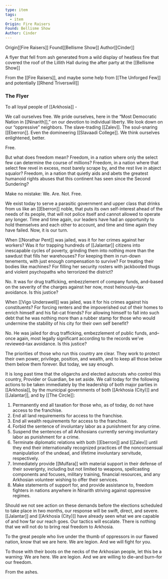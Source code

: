 ```yaml
---
type: item
tags:
  - item
Origin: Fire Raisers
Found: Bellisme Show
Author: Cinder
---
```

<span class="dataview inline-field"><span class="inline-field-key">Origin</span><span class="inline-field-value">[[Fire Raisers]]</span></span>
<span class="dataview inline-field"><span class="inline-field-key">Found</span><span class="inline-field-value">[[Bellisme Show]]</span></span>
<span class="dataview inline-field"><span class="inline-field-key">Author</span><span class="inline-field-value">[[Cinder]]</span></span>

A flyer that fell from ash generated from a wild display of heatless fire that covered the roof of the Lillith Hall during the after party at the [[Bellisme Show]]

From the [[Fire Raisers]], and maybe some help from [[The Unforged Few]] and potentially [[Rhend Triverswill]]

### The Flyer

To all loyal people of [[Arkhosia]] -

We call ourselves free. We pride ourselves, here in the “Most Democratic Nation in [[Ninarith]],” on our devotion to individual
liberty. We look down on our “oppressive” neighbors. The slave-trading [[Zalev]]. The soul-snaring [[Eberron]]. Even the domineering [[Slavaadi College]]. We think ourselves enlightened, better.

Free.

But what does freedom mean? Freedom, in a nation where only the select few can determine the course of millions? Freedom, in a nation where that select few revel in excess, most barely scrape by, and the rest live in abject squalor? Freedom, in a nation that quietly aids and abets the greatest humanoid rights abuses that this continent has seen since the Second Sundering?

Make no mistake: We. Are. Not. Free.

We exist today to serve a parasitic government and upper class that drinks from us like an [[Eberron]] noble, that puts its own self-interest ahead of the needs of its people, that will not police itself and cannot allowed to operate any longer. Time and time again, our leaders have had an opportunity to hold themselves and each other to account, and time and time again they have failed. Now, it is our turn.

When [[Norathar Pent]] was jailed, was it for her crimes against her workers? Was it for trapping hundreds of [[Jalantar]] citizens into inescapable cycles of poverty, grinding them into nothing more than the sawdust that fills her warehouses? For keeping them in run-down tenements, with just enough compensation to survive? For treating their bodies like machines? For filling her security rosters with jackbooted thugs and violent psychopaths who terrorized the district?

No. It was for drug trafficking, embezzlement of company funds, and–based on the severity of the charges against her now, most heinously–tax avoidance. Is this justice?

When [[Vigo Underswell]] was jailed, was it for his crimes against his constituents? For forcing renters and the impoverished out of their homes to enrich himself and his fat-cat friends? For allowing himself to fall into such debt that he was nothing more than a rubber stamp for those who would undermine the stability of his city for their own self benefit?

No. He was jailed for drug trafficking, embezzlement of public funds, and–once again, most legally significant according to the records we’ve reviewed–tax avoidance. Is this justice?

The priorities of those who run this country are clear. They work to protect their own power, privilege, position, and wealth, and to keep all those below them below them forever. But today, we say enough.

It is long past time that the oligarchs and elected autocrats who control this country, Provider or Guardian, be set aside. We call today for the following actions to be taken immediately by the leadership of both major parties in [[Arkhosia]], by the municipal governments of both [[Arkhosia (City)]] and [[Jalantar]], and by [[The Circle]]:
1. Permanently end all taxation for those who, as of today, do not have access to the franchise.
2. End all land requirements for access to the franchise.
3. End all wealth requirements for access to the franchise.
4. Forbid the sentence of involuntary labor as a punishment for any crime.
5. Suspend the sentences of all Arkhosians currently serving involuntary labor as punishment for a crime.
6. Terminate diplomatic relations with both [[Eberron]] and [[Zalev]] until they end their internationally recognized practices of the nonconsensual manipulation of the undead, and lifetime involuntary servitude, respectively.
7. Immediately provide [[Mulfara]] with material support in their defense of their soverignty, including but not
limited to weapons, spellcasting components and focuses, military training, financial resources, and any
Arkhosian volunteer wishing to offer their services.
8. Make statements of support for, and provide assistance to, freedom fighters in nations anywhere in Ninarith
striving against oppressive regimes.

Should we not see action on these demands before the elections scheduled to take place in two months, our response will be swift, direct, and severe. [[Jalantar]] and [[Arkhosia (City)]] have already seen what we are capable of and how far our reach goes. Our tactics will escalate. There is nothing that we will not do to bring real freedom to Arkhosia.

To the great people who live under the thumb of oppressors in our flawed nation, know that we are here. We are legion. And we will fight for you.

To those with their boots on the necks of the Arkhosian people, let this be a warning: We are here. We are legion. And we are willing to die–and burn–for our freedom.

From the ashes.